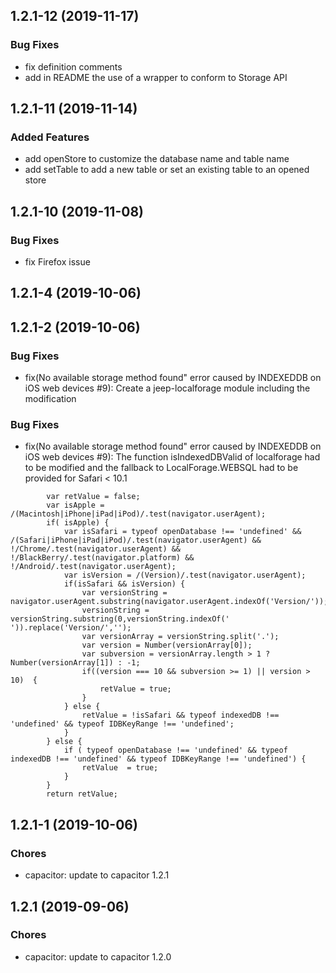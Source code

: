 ## 1.2.1-12 (2019-11-17)

### Bug Fixes

* fix definition comments 
* add in README the use of a wrapper to conform to Storage API

## 1.2.1-11 (2019-11-14)

### Added Features

* add openStore to customize the database name and table name
* add setTable to add a new table or set an existing table to an opened store

## 1.2.1-10 (2019-11-08)

### Bug Fixes

* fix Firefox issue

## 1.2.1-4 (2019-10-06)

## 1.2.1-2 (2019-10-06)

### Bug Fixes

* fix(No available storage method found" error caused by INDEXEDDB on iOS web devices #9): Create a jeep-localforage module including the modification

### Bug Fixes

* fix(No available storage method found" error caused by INDEXEDDB on iOS web devices #9): The function isIndexedDBValid of localforage had to be modified and the fallback to LocalForage.WEBSQL had to be provided for Safari < 10.1

```
        var retValue = false;
        var isApple =  /(Macintosh|iPhone|iPad|iPod)/.test(navigator.userAgent);
        if( isApple) {
            var isSafari = typeof openDatabase !== 'undefined' && /(Safari|iPhone|iPad|iPod)/.test(navigator.userAgent) && !/Chrome/.test(navigator.userAgent) && !/BlackBerry/.test(navigator.platform) && !/Android/.test(navigator.userAgent);
            var isVersion = /(Version)/.test(navigator.userAgent);
            if(isSafari && isVersion) {
                var versionString = navigator.userAgent.substring(navigator.userAgent.indexOf('Version/'));
                versionString = versionString.substring(0,versionString.indexOf(' ')).replace('Version/','');
                var versionArray = versionString.split('.');
                var version = Number(versionArray[0]);
                var subversion = versionArray.length > 1 ? Number(versionArray[1]) : -1;
                if((version === 10 && subversion >= 1) || version > 10)  {
                    retValue = true;
                } 
            } else {
                retValue = !isSafari && typeof indexedDB !== 'undefined' && typeof IDBKeyRange !== 'undefined';
            }
        } else {
            if ( typeof openDatabase !== 'undefined' && typeof indexedDB !== 'undefined' && typeof IDBKeyRange !== 'undefined') {
                retValue  = true;
            }
        }
        return retValue;

```
## 1.2.1-1 (2019-10-06)

### Chores

* capacitor: update to capacitor 1.2.1  


## 1.2.1 (2019-09-06)


### Chores

* capacitor: update to capacitor 1.2.0 